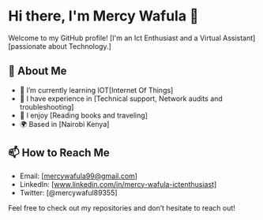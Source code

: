 # Hi there, I'm Mercy Wafula 👋

Welcome to my GitHub profile! [I'm an Ict Enthusiast and a Virtual Assistant] [passionate about Technology.]

## 🚀 About Me
- 🌱 I’m currently learning IOT[Internet Of Things]
- 💼 I have experience in [Technical support, Network audits and troubleshooting]
- 🎨 I enjoy [Reading books and traveling]
- 🌍 Based in [Nairobi Kenya]

## 📫 How to Reach Me
- Email: [mercywafula99@gmail.com]
- LinkedIn: [www.linkedin.com/in/mercy-wafula-ictenthusiast]
- Twitter: [@mercywaful89355]

Feel free to check out my repositories and don’t hesitate to reach out!
